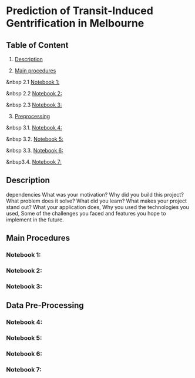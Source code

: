 # Prediction of Transit-Induced Gentrification in Melbourne
## Table of Content
1. [Description](#desc)

2. [Main procedures](#main)

&nbsp 2.1 [Notebook 1: ](#n1)

&nbsp 2.2 [Notebook 2: ](#n2)

&nbsp 2.3 [Notebook 3: ](#n3)

3. [Preprocessing](#prep)

&nbsp 3.1. [Notebook 4: ](#n4)

&nbsp 3.2. [Notebook 5: ](#n5)

&nbsp 3.3. [Notebook 6: ](#n6)

 &nbsp3.4. [Notebook 7: ](#n7)



## Description <a name='desc'></a>
dependencies
What was your motivation?
Why did you build this project?
What problem does it solve?
What did you learn?
What makes your project stand out?
What your application does,
Why you used the technologies you used,
Some of the challenges you faced and features you hope to implement in the future.

## Main Procedures <a name='main'></a>

### Notebook 1:  <a name='n1'></a>
### Notebook 2:  <a name='n2'></a>
### Notebook 3:  <a name='n3'></a>

## Data Pre-Processing <a name='prep'></a>

### Notebook 4:  <a name='n4'></a>
### Notebook 5:  <a name='n5'></a>
### Notebook 6:  <a name='n6'></a>
### Notebook 7:  <a name='n7'></a>

